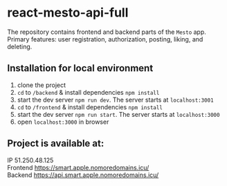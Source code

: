 # react-mesto-api-full

The repository contains frontend and backend parts of the `Mesto` app.
Primary features: user registration, authorization, posting, liking, and deleting.

## Installation for local environment
1) clone the project
2) `cd` to `/backend` & install dependencies `npm install`
3) start the dev server `npm run dev`. The server starts at `localhost:3001`
4) `cd` to `/frontend` & install dependencies `npm install`
5) start the dev server `npm run start`. The server starts at `localhost:3000`
6) open `localhost:3000` in browser

## Project is available at:
IP 51.250.48.125  
Frontend https://smart.apple.nomoredomains.icu/  
Backend https://api.smart.apple.nomoredomains.icu/  
